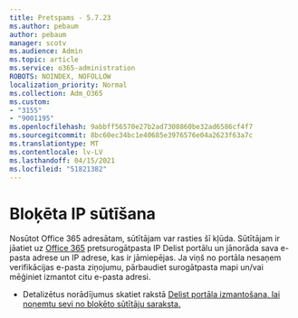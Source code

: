 ```yaml
---
title: Pretspams - 5.7.23
ms.author: pebaum
author: pebaum
manager: scotv
ms.audience: Admin
ms.topic: article
ms.service: o365-administration
ROBOTS: NOINDEX, NOFOLLOW
localization_priority: Normal
ms.collection: Adm_O365
ms.custom:
- "3155"
- "9001195"
ms.openlocfilehash: 9abbff56570e27b2ad7308860be32ad6586cf4f7
ms.sourcegitcommit: 8bc60ec34bc1e40685e3976576e04a2623f63a7c
ms.translationtype: MT
ms.contentlocale: lv-LV
ms.lasthandoff: 04/15/2021
ms.locfileid: "51821382"
---
```

# <a name="banned-sending-ip"></a>Bloķēta IP sūtīšana

Nosūtot Office 365 adresātam, sūtītājam var rasties šī kļūda. Sūtītājam ir jāatiet uz [Office 365](https://sender.office.com/) pretsurogātpasta IP Delist portālu un jānorāda sava e-pasta adrese un IP adrese, kas ir jāmiepējas. Ja viņš no portāla nesaņem verifikācijas e-pasta ziņojumu, pārbaudiet surogātpasta mapi un/vai mēģiniet izmantot citu e-pasta adresi. 

- Detalizētus norādījumus skatiet rakstā [Delist portāla izmantošana, lai noņemtu sevi no bloķēto sūtītāju saraksta.](https://docs.microsoft.com/microsoft-365/security/office-365-security/use-the-delist-portal-to-remove-yourself-from-the-office-365-blocked-senders-lis?view=o365-worldwide)
